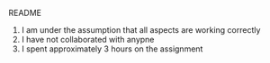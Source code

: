 README
1. I am under the assumption that all aspects are working correctly
2. I have not collaborated with anypne
3. I spent approximately 3 hours on the assignment 